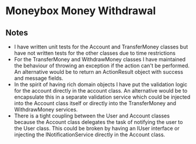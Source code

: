 # Moneybox Money Withdrawal

## Notes

* I have written unit tests for the Account and TransferMoney classes but have not written tests for the other classes due to time restrictions
* For the TransferMoney and WithdrawMoney classes I have maintained the behaviour of throwing an exception if the action can't be performed. An alternative would be to return an ActionResult object with success and message fields.
* In the spirit of having rich domain objects I have put the validation logic for the account directly in the account class. An alternative would be to encapsulate this in a separate validation service which could be injected into the Account class itself or directly into the TransferMoney and WithdrawMoney services.
* There is a tight coupling between the User and Account classes because the Account class delegates the task of notifying the user to the User class. This could be broken by having an IUser interface or injecting the INotificationService directly in the Account class.
